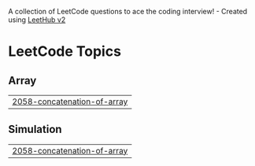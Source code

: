 A collection of LeetCode questions to ace the coding interview! - Created using [LeetHub v2](https://github.com/arunbhardwaj/LeetHub-2.0)
<!---LeetCode Topics Start-->
# LeetCode Topics
## Array
|  |
| ------- |
| [2058-concatenation-of-array](https://github.com/selvaganesh12a/LeetCode/tree/master/2058-concatenation-of-array) |
## Simulation
|  |
| ------- |
| [2058-concatenation-of-array](https://github.com/selvaganesh12a/LeetCode/tree/master/2058-concatenation-of-array) |
<!---LeetCode Topics End-->